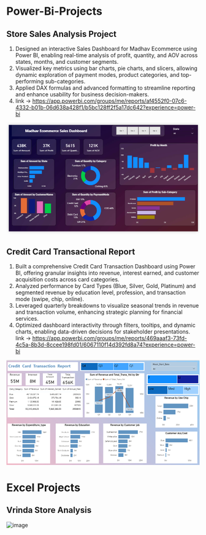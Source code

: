 # Power-Bi-Projects
## Store Sales Analysis Project
1. Designed an interactive Sales Dashboard for Madhav Ecommerce using Power BI, enabling real-time analysis of profit, quantity, and AOV across states, months, and customer segments.
2. Visualized key metrics using bar charts, pie charts, and slicers, allowing dynamic exploration of payment modes, product categories, and top-performing sub-categories.
3. Applied DAX formulas and advanced formatting to streamline reporting and enhance usability for business decision-makers.
4. link -> https://app.powerbi.com/groups/me/reports/af4552f0-07c6-4332-b01b-06d638a428f1/b5bc128ff2f5a17dc642?experience=power-bi
   
![image](https://github.com/Ashish-Sahu12/Data-Analysis-Projects/blob/ba42c8780925a59e9bdf7f78d8d5848ee58cdac4/Screenshot%202025-07-24%20173759.png)



## Credit Card Transactional Report
1. Built a comprehensive Credit Card Transaction Dashboard using Power BI, offering granular insights into revenue, interest earned, and customer acquisition costs across card categories.
2. Analyzed performance by Card Types (Blue, Silver, Gold, Platinum) and segmented revenue by education level, profession, and transaction mode (swipe, chip, online).
3. Leveraged quarterly breakdowns to visualize seasonal trends in revenue and transaction volume, enhancing strategic planning for financial services.
4. Optimized dashboard interactivity through filters, tooltips, and dynamic charts, enabling data-driven decisions for stakeholder presentations.
 link -> https://app.powerbi.com/groups/me/reports/469aaaf3-73fd-4c5a-8b3d-8ccee198fd01/6067110f14d392fd8a74?experience=power-bi

 ![image](https://github.com/Ashish-Sahu12/Data-Analysis-Projects/blob/dc420b2351ed6014e2ef2a2851a6255cfbecad60/Screenshot%202025-07-24%20175538.png)

 # Excel Projects
 ## Vrinda Store Analysis
 <img width="1354" height="547" alt="image" src="https://github.com/user-attachments/assets/d5e7aafa-2bb8-4ae6-be3c-0992ec74b61f" />

 
